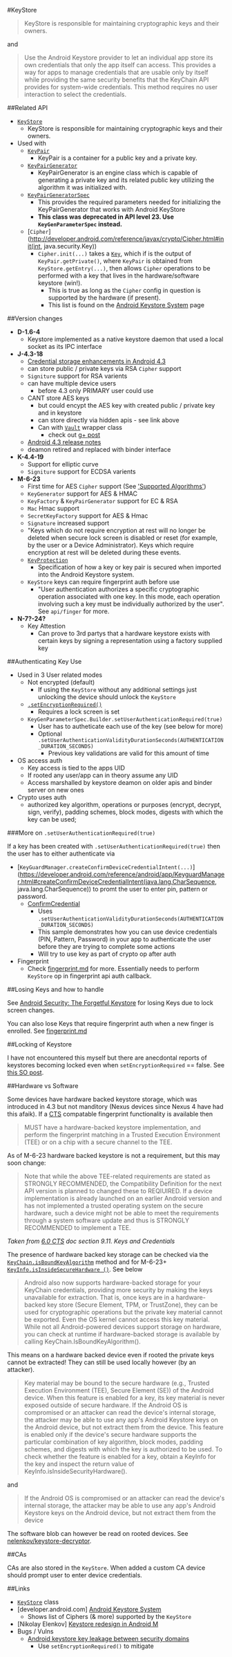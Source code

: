 #KeyStore

> KeyStore is responsible for maintaining cryptographic keys and their owners.
 
and 
 
> Use the Android Keystore provider to let an individual app store its own credentials that only the app itself can access. This provides a way for apps to manage credentials that are usable only by itself while providing the same security benefits that the KeyChain API provides for system-wide credentials. This method requires no user interaction to select the credentials.

##Related API

- [`KeyStore`](http://developer.android.com/reference/java/security/KeyStore.html)
  - KeyStore is responsible for maintaining cryptographic keys and their owners.
- Used with   
  - [`KeyPair`](http://developer.android.com/reference/java/security/KeyPair.html)
    - KeyPair is a container for a public key and a private key. 
  - [`KeyPairGenerator`](http://developer.android.com/reference/java/security/KeyPairGenerator.html)
    - KeyPairGenerator is an engine class which is capable of generating a private key and its related public key utilizing the algorithm it was initialized with. 
  - [`KeyPairGeneratorSpec`](http://developer.android.com/reference/android/security/KeyPairGeneratorSpec.html)
    - This provides the required parameters needed for initializing the KeyPairGenerator that works with Android KeyStore 
    - **This class was deprecated in API level 23. Use `KeyGenParameterSpec` instead.**
  - [`Cipher`](http://developer.android.com/reference/javax/crypto/Cipher.html#init(int, java.security.Key))
    - `Cipher.init(...)` takes a [`Key`](http://developer.android.com/reference/java/security/Key.html), which if is the output of `KeyPair.getPrivate()`, where `KeyPair` is obtained from `KeyStore.getEntry(...)`, then allows `Cipher` operations to be performed with a key that lives in the hardware/software keystore (win!). 
      - This is true as long as the `Cipher` config in question is supported by the hardware (if present). 
      - This list is found on the [Android Keystore System](http://developer.android.com/training/articles/keystore.html) page

##Version changes

- **D-1.6-4**
  - Keystore implemented as a native keystore daemon that used a local socket as its IPC interface
- **J-4.3-18**
  - [Credential storage enhancements in Android 4.3](http://nelenkov.blogspot.co.uk/2013/08/credential-storage-enhancements-android-43.html)
  - can store public / private keys via RSA `Cipher` support
  - `Signiture` support for RSA varients
  - can have multiple device users
    - before 4.3 only PRIMARY user could use
  - CANT store AES keys
    - but could encypt the AES key with created public / private key and in keystore
    - can store directly via hidden apis - see link above
    - Can with [`Vault`](https://android.googlesource.com/platform/development/+/master/samples/Vault/src/com/example/android/vault/SecretKeyWrapper.java) wrapper class
      - check out [g+ post](https://plus.google.com/+JeffSharkey/posts/9BmGb3xbPcA)
  - [Android 4.3 release notes](http://developer.android.com/about/versions/android-4.3.html#Security)
  - deamon retired and replaced with binder interface
- **K-4.4-19**
  - Support for elliptic curve
  - `Signiture` support for ECDSA varients
- **M-6-23**
  - First time for AES `Cipher` support (See ['Supported Algorithms'](http://developer.android.com/training/articles/keystore.html#SupportedAlgorithms)) 
  - `KeyGenerator` support for AES & HMAC
  - `KeyFactory` & `KeyPairGenerator` support for EC & RSA
  - `Mac` Hmac support
  - `SecretKeyFactory` support for AES & Hmac 
  - `Signature` increased support 
  - "Keys which do not require encryption at rest will no longer be deleted when secure lock screen is disabled or reset (for example, by the user or a Device Administrator). Keys which require encryption at rest will be deleted during these events.
  - [`KeyProtection`](http://developer.android.com/reference/android/security/keystore/KeyProtection.html)
    - Specification of how a key or key pair is secured when imported into the Android Keystore system.
  - `KeyStore` keys can require fingerprint auth before use 
    - "User authentication authorizes a specific cryptographic operation associated with one key. In this mode, each operation involving such a key must be individually authorized by the user". See `api/finger` for more.
- **N-7?-24?**
  - Key Attestion
    - Can prove to 3rd partys that a hardware keystore exists with certain keys by signing a representation using a factory supplied key 

##Authenticating Key Use

- Used in 3 User related modes
	- Not encrypted (default)
	  - If using the `KeyStore` without any additional settings just unlocking the device should unlock the `KeyStore` 
	- [`.setEncryptionRequired()`](http://developer.android.com/reference/android/security/KeyPairGeneratorSpec.Builder.html#setEncryptionRequired())  
	  - Requires a lock screen is set 
	- `KeyGenParameterSpec.Builder.setUserAuthenticationRequired(true)` 
	   - User has to autheticate each use of the key (see below for more)	   
	   - Optional `.setUserAuthenticationValidityDurationSeconds(AUTHENTICATION_DURATION_SECONDS)`
	     - Previous key validations are valid for this amount of time 
- OS access auth
  - Key access is tied to the apps UID
  - If rooted any user/app can in theory assume any UID
  - Access marshalled by keystore deamon on older apis and binder server on new ones 
- Crypto uses auth
  - authorized key algorithm, operations or purposes (encrypt, decrypt, sign, verify), padding schemes, block modes, digests with which the key can be used;   
 
###More on `.setUserAuthenticationRequired(true)` 

If a key has been created with `.setUserAuthenticationRequired(true)` then the user has to either authenticate via 

- [`KeyGuardManager.createConfirmDeviceCredentialIntent(...)`](https://developer.android.com/reference/android/app/KeyguardManager.html#createConfirmDeviceCredentialIntent(java.lang.CharSequence, java.lang.CharSequence)) to promt the user to enter pin, pattern or password. 
  - [ConfirmCredential](http://developer.android.com/samples/ConfirmCredential/index.html)
    - Uses `.setUserAuthenticationValidityDurationSeconds(AUTHENTICATION_DURATION_SECONDS)`  
    - This sample demonstrates how you can use device credentials (PIN, Pattern, Password) in your app to authenticate the user before they are trying to complete some actions
    - Will try to use key as part of crypto op after auth
- Fingerprint
  - Check [fingerprint.md](fingerprint.md) for more. Essentially needs to perform `KeyStore` op in fingerprint api auth callback.

##Losing Keys and how to handle

See [Android Security: The Forgetful Keystore](http://doridori.github.io/android-security-the-forgetful-keystore/) for losing Keys due to lock screen changes.

You can also lose Keys that require fingerprint auth when a new finger is enrolled. See [fingerprint.md](/api/fingerprint.md)

##Locking of Keystore

I have not encountered this myself but there are anecdontal reports of keystores becoming locked even when `setEncryptionRequired` == false. See [this SO post](http://stackoverflow.com/a/25790891/236743).

##Hardware vs Software

Some devices have hardware backed keystore storage, which was introduced in 4.3 but not manditory (Nexus devices since Nexus 4 have had this afaik). If a [CTS](http://static.googleusercontent.com/media/source.android.com/en//compatibility/android-cdd.pdf) compatable fingerprint functionality is available then

> MUST have a hardware-backed keystore implementation, and perform the fingerprint matching in a Trusted Execution Environment (TEE) or on a chip with a secure channel to the TEE.

As of M-6-23 hardware backed keystore is not a requirement, but this may soon change:

> Note that while the above TEE-related requirements are stated as STRONGLY RECOMMENDED, the
Compatibility Definition for the next API version is planned to changed these to REQIUIRED. If a
device implementation is already launched on an earlier Android version and has not implemented a
trusted operating system on the secure hardware, such a device might not be able to meet the
requirements through a system software update and thus is STRONGLY RECOMMENDED to
implement a TEE.

_Taken from [6.0 CTS](http://static.googleusercontent.com/media/source.android.com/en//compatibility/android-cdd.pdf) doc section 9.11. Keys and Credentials_

The presence of hardware backed key storage can be checked via the [`KeyChain.isBoundKeyAlgorithm`](http://developer.android.com/reference/android/security/KeyChain.html#isBoundKeyAlgorithm(java.lang.String)) method and for M-6-23+ [`KeyInfo.isInsideSecureHardware ()`](http://developer.android.com/reference/android/security/keystore/KeyInfo.html#isInsideSecureHardware()). See below

> Android also now supports hardware-backed storage for your KeyChain credentials, providing more security by making the keys unavailable for extraction. That is, once keys are in a hardware-backed key store (Secure Element, TPM, or TrustZone), they can be used for cryptographic operations but the private key material cannot be exported. Even the OS kernel cannot access this key material. While not all Android-powered devices support storage on hardware, you can check at runtime if hardware-backed storage is available by calling KeyChain.IsBoundKeyAlgorithm().

This means on a hardware backed device even if rooted the private keys cannot be extracted! They can still be used locally however (by an attacker).

> Key material may be bound to the secure hardware (e.g., Trusted Execution Environment (TEE), Secure Element (SE)) of the Android device. When this feature is enabled for a key, its key material is never exposed outside of secure hardware. If the Android OS is compromised or an attacker can read the device's internal storage, the attacker may be able to use any app's Android Keystore keys on the Android device, but not extract them from the device. This feature is enabled only if the device's secure hardware supports the particular combination of key algorithm, block modes, padding schemes, and digests with which the key is authorized to be used. To check whether the feature is enabled for a key, obtain a KeyInfo for the key and inspect the return value of KeyInfo.isInsideSecurityHardware().

and 

> If the Android OS is compromised or an attacker can read the device's internal storage, the attacker may be able to use any app's Android Keystore keys on the Android device, but not extract them from the device

The software blob can however be read on rooted devices. See [nelenkov/keystore-decryptor](https://github.com/nelenkov/keystore-decryptor).

##CAs

CAs are also stored in the `KeyStore`. When added a custom CA device should prompt user to enter device credentials.


##Links

- [`KeyStore`](http://developer.android.com/reference/java/security/KeyStore.html) class
- [developer.android.com] [Android Keystore System](http://developer.android.com/training/articles/keystore.html)
  - Shows list of Ciphers (& more) supported by the `KeyStore` 
- [Nikolay Elenkov] [Keystore redesign in Android M](https://nelenkov.blogspot.co.uk/2015/06/keystore-redesign-in-android-m.html)
- Bugs / Vulns
  - [Android keystore key leakage between security domains](http://jbp.io/2014/04/07/android-keystore-leak/)
    - Use `setEncryptionRequired()` to mitigate 


